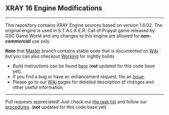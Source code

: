 ## XRAY 16 Engine Modifications
----
This repository contains XRAY Engine sources based on version 1.6.02.
The original engine is used in S.T.A.L.K.E.R. Call of Pripyat game released by GSC Game World and any changes to this engine are allowed for ***non-commercial*** use only.

**Note** that [Master](https://github.com/avoitishin/xray-16/tree/master) branch contains stable code that is documented on [Wiki](https://github.com/avoitishin/xray-16/wiki) but you can also checkout [Working](https://github.com/avoitishin/xray-16/tree/working) for nightly builds

* Build instructions can be found [here](https://github.com/openxray/xray-16/blob/master/doc/howto/build.txt) (**not** updated for this code base yet).
* If you find a bug or have an enhancement request, file an [Issue](https://github.com/openxray/xray-16/issues).
* Please go to our [Wiki](https://github.com/avoitishin/xray-16/wiki) pages for detailed description of changes and other useful information.   

    

---
Pull requests appreciated! Just check out 
[the task list](https://github.com/openxray/xray-16/blob/master/doc/design/task_list.txt) 
and follow our [procedures](https://github.com/OpenXRay/xray-16/tree/master/doc/procedure). (**not** updated for this code base yet)
